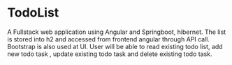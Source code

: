 # TodoList
A Fullstack web application using Angular and Springboot, hibernet. The list is stored into h2 and accessed from frontend angular through API call. Bootstrap is also used at UI. User will be able to read existing todo list, add new todo task , update existing todo task and delete existing todo task. 
